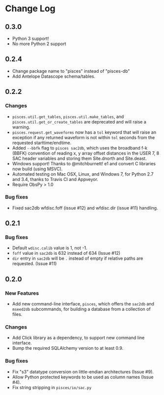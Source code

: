 # Change Log

## 0.3.0

* Python 3 support!
* No more Python 2 support

## 0.2.4

* Change package name to "pisces" instead of "pisces-db"
* Add Antelope Datascope schema/tables.


## 0.2.2

### Changes

* `pisces.util.get_tables`, `pisces.util.make_tables`, and
  `pisces.util.get_or_create_tables` are deprecated and will raise a warning.
* `pisces.request.get_waveforms` now has a `tol` keyword that will raise an
  exception if any returned waveform is not within `tol` seconds from the
  requested starttime/endtime.
* Added `--bbfk` flag to `pisces sac2db`, which uses the broadband f-k (BBFK)
  convention of reading x, y array offset distances in the USER 7, 8 SAC
  header variables and storing them Site.dnorth and Site.deast.
* Windows support!  Thanks to @mitchburnett!  e1 and convert C libraries now
  build (using MSVC).
* Automated testing on Mac OSX, Linux, and Windows 7, for Python 2.7 and 3.4,
  thanks to Travis CI and Appveyor.
* Require ObsPy > 1.0

### Bug fixes

* Fixed sac2db wfdisc.foff (issue #12) and wfdisc.dir (issue #11) handling.


## 0.2.1

### Bug fixes

* Default `wdisc.calib` value is 1, not -1.
* `foff` value in `sac2db` is 632 instead of 634 (Issue #12)
* `dir` entry in `sac2db` will be `.` instead of empty if relative paths are
   requested. (Issue #11)


## 0.2.0

### New Features

* Add new command-line interface, `pisces`, which offers the `sac2db` and
  `mseed2db` subcommands, for building a database from a collection of files.

### Changes

* Add Click library as a dependency, to support new command line interface.
* Bump the required SQLAlchemy version to at least 0.9.

### Bug fixes

* Fix "s3" datatype conversion on little-endian architectures (Issue #9).
* Allow Python protected keywords to be used as column names (Issue #4).
* Fix string stripping in `pisces/io/sac.py`
